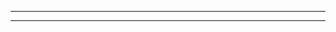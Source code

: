 <hr/>
<div style="display: none;justify-content: space-around;">
<img src='https://upload.wikimedia.org/wikipedia/commons/thumb/4/44/Microsoft_logo.svg/2048px-Microsoft_logo.svg.png' alt='github' height='60'>
<img src='https://static-00.iconduck.com/assets.00/c-sharp-c-icon-912x1024-j3yidw37.png' alt='github' height='65'>
<img
src='https://upload.wikimedia.org/wikipedia/commons/thumb/e/ee/.NET_Core_Logo.svg/2048px-.NET_Core_Logo.svg.png' alt='github' height='65' style="margin-right: 15px;">
<img src='https://upload.wikimedia.org/wikipedia/commons/thumb/d/d0/Blazor.png/800px-Blazor.png' alt='github' height='65' style="margin-right: 10px;">
<img src='https://media.licdn.com/dms/image/D4D12AQEAO8b3YbB2bw/article-cover_image-shrink_600_2000/0/1670420866062?e=2147483647&v=beta&t=zubK5_6jSz9gB4nwsCU6O9Kg9oQSY-1ImCsCLMhMyU8' alt='github' height='65'>
<img src='https://dt-cdn.net/hub/logos/net-rabbitmq.png' alt='github' height='65' style="margin-left: -5px;">
<img src='https://aptech.ng/wp-content/uploads/2023/10/mssql_icon.png' alt='github' height='65' style="margin-left: -5px;">
<img src='https://seeklogo.com/images/D/docker-logo-6D6F987702-seeklogo.com.png' alt='github' height='65' style="margin-right: 5px;">
<img src='https://swimburger.net/media/ppnn3pcl/azure.png' alt='github' height='65' >
<img src='https://grpc.io/img/logos/grpc-icon-color.png' alt='github' height='65' >
<img src='https://avatars.githubusercontent.com/u/2092016?s=280&v=4' alt='github' height='65' >
</div>
<hr/>
